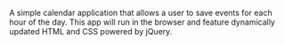 A simple calendar application that allows a user to save events for each hour of the day. This app will run in the browser and feature dynamically updated HTML and CSS powered by jQuery.

